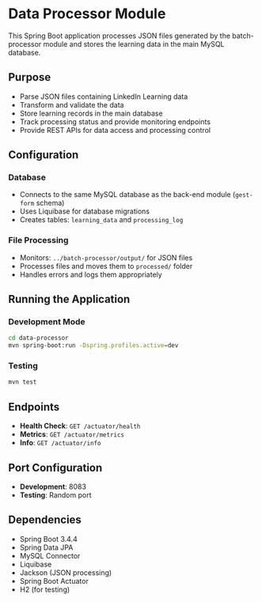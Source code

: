 # Data Processor Module

This Spring Boot application processes JSON files generated by the batch-processor module and stores the learning data in the main MySQL database.

## Purpose

- Parse JSON files containing LinkedIn Learning data
- Transform and validate the data
- Store learning records in the main database
- Track processing status and provide monitoring endpoints
- Provide REST APIs for data access and processing control

## Configuration

### Database

- Connects to the same MySQL database as the back-end module (`gest-form` schema)
- Uses Liquibase for database migrations
- Creates tables: `learning_data` and `processing_log`

### File Processing

- Monitors: `../batch-processor/output/` for JSON files
- Processes files and moves them to `processed/` folder
- Handles errors and logs them appropriately

## Running the Application

### Development Mode

```bash
cd data-processor
mvn spring-boot:run -Dspring.profiles.active=dev
```

### Testing

```bash
mvn test
```

## Endpoints

- **Health Check**: `GET /actuator/health`
- **Metrics**: `GET /actuator/metrics`
- **Info**: `GET /actuator/info`

## Port Configuration

- **Development**: 8083
- **Testing**: Random port

## Dependencies

- Spring Boot 3.4.4
- Spring Data JPA
- MySQL Connector
- Liquibase
- Jackson (JSON processing)
- Spring Boot Actuator
- H2 (for testing)
